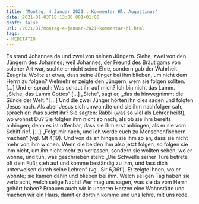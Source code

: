 ```yaml
---
title: 'Montag, 4 Januar 2021 : Kommentar Hl. Augustinus'
date: 2021-01-03T18:13:00.001+01:00
draft: false
url: /2021/01/montag-4-januar-2021-kommentar-hl.html
tags: 
- MEDITATIO
---
```


Es stand Johannes da und zwei von seinen Jüngern. Siehe, zwei von den Jüngern des Johannes; weil Johannes, der Freund des Bräutigams von solcher Art war, suchte er nicht seine Ehre, sondern gab der Wahrheit Zeugnis. Wollte er etwa, dass seine Jünger bei ihm blieben, um nicht dem Herrn zu folgen? Vielmehr er zeigte den Jüngern, wem sie folgen sollten. \[…\] Und er sprach: Was schaut ihr auf mich? Ich bin nicht das Lamm. „Siehe, das Lamm Gottes“ \[…\] „Siehe“, sagt er, „das da hinwegnimmt die Sünde der Welt.“ \[…\] Und die zwei Jünger hörten ihn dies sagen und folgten Jesus nach. Als aber Jesus sich umwandte und sie ihm nachfolgen sah, sprach er: Was sucht ihr? Sie sagten: Rabbi (was so viel als Lehrer heißt), wo wohnst Du? Sie folgten ihm nicht so nach, als ob sie ihm bereits anhingen; denn es ist offenbar, dass sie ihm erst anhingen, als er sie vom Schiff rief. \[…\] „Folgt mir nach, und ich werde euch zu Menschenfischern machen“ (vgl. Mt 4,19). Und von da an hingen sie ihm so an, dass sie nicht mehr von ihm wichen. Wenn die beiden ihm also jetzt folgen, so folgen sie ihm nicht, um ihn nicht mehr zu verlassen, sondern sie wollten sehen, wo er wohne, und tun, was geschrieben steht: „Die Schwelle seiner Türe betrete oft dein Fuß; steh auf und komme beständig zu ihm, und lass dich unterweisen durch seine Lehren“ (vgl. Sir 6,36f.). Er zeigte ihnen, wo er wohnte; sie kamen dahin und blieben bei ihm. Welch seligen Tag haben sie verbracht, welch selige Nacht! Wer mag uns sagen, was sie da vom Herrn gehört haben? Erbauen auch wir in unseren Herzen eine Wohnstätte und machen wir ein Haus, damit er dorthin komme und uns lehre, mit uns rede.